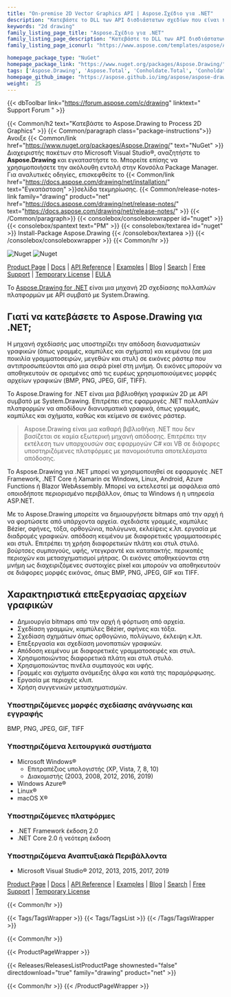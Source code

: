```yaml
---
title: "On-premise 2D Vector Graphics API | Aspose.Σχέδιο για .NET"
description: "Κατεβάστε το DLL των API δισδιάστατων σχεδίων που είναι πανομοιότυπα με το GDI+ για απόδοση και μετατροπή διανυσματικών γραφικών (γραμμές, καμπύλες και σχήματα) καθώς και κείμενο πολλαπλών στυλ εντός των εφαρμογών .NET."
keywords: "2d drawing"
family_listing_page_title: "Aspose.Σχέδιο για .NET"
family_listing_page_description: "Κατεβάστε το DLL των API δισδιάστατων σχεδίων που είναι πανομοιότυπα με το GDI+ για απόδοση και μετατροπή διανυσματικών γραφικών (γραμμές, καμπύλες και σχήματα) καθώς και κείμενο πολλαπλών στυλ εντός των εφαρμογών .NET."
family_listing_page_iconurl: "https://www.aspose.com/templates/aspose/App_Themes/V3/images/drawing/272x272/aspose_drawing-for-net.png"

homepage_package_type: "NuGet"
homepage_package_link: "https://www.nuget.org/packages/Aspose.Drawing/"
tags: ['Aspose.Drawing', 'Aspose.Total', 'Conholdate.Total', 'Conholdate', 'Component', 'Library', 'API', 'On-premise-API', 'Microsoft', '.Net-Core', '.Net-Standard', '.NetCore', '.NetStandard', '.NetStandard2.0', 'Standard', 'C#', 'CSharp', 'ASP.NET', 'macOS', 'Windows', 'Azure', 'Linux', 'BMP', 'PNG', 'JPEG', 'GIF', 'TIFF', 'Rendering', 'Text', 'Font', 'Drawing', 'Brush', 'Gradient', 'Pen', 'Line', 'Curve', 'Shape', 'Ellipses', 'Arcs', 'Polygons', 'Splines', 'Paths', 'Blending', 'Clipping', 'Antialiasing', 'Blazor-WebAssembly', 'Geometries', 'Bitmap', 'Text', '2D', 'Bitmap', 'Graphics', 'cross-platform']
homepage_github_image: "https://aspose.github.io/img/aspose/aspose-drawing.png"
weight:  25
---
```


{{< dbToolbar link="https://forum.aspose.com/c/drawing" linktext=" Support Forum " >}}

{{< Common/h2 text="Κατεβάστε το Aspose.Drawing to Process 2D Graphics"  >}}
{{< Common/paragraph class="package-instructions">}}
Ανοιξε
{{< Common/link href="https://www.nuget.org/packages/Aspose.Drawing/" text="NuGet"  >}}Διαχειριστής πακέτων στο Microsoft Visual Studio®, αναζητήστε το <b>Aspose.Drawing</b> και εγκαταστήστε το. Μπορείτε επίσης να χρησιμοποιήσετε την ακόλουθη εντολή στην Κονσόλα Package Manager. Για αναλυτικές οδηγίες, επισκεφθείτε το
{{< Common/link href="https://docs.aspose.com/drawing/net/installation/" text="Εγκατάσταση"  >}}σελίδα τεκμηρίωσης.
{{< Common/release-notes-link family="drawing" product="net" href="https://docs.aspose.com/drawing/net/release-notes/" text="https://docs.aspose.com/drawing/net/release-notes/"  >}}
{{< /Common/paragraph>}}
{{< consolebox/consoleboxwrapper id="nuget" >}}
       {{< consolebox/spantext text="PM" >}}
       {{< consolebox/textarea id="nuget" >}} Install-Package Aspose.Drawing {{< /consolebox/textarea >}}
{{< /consolebox/consoleboxwrapper >}}
{{< Common/hr >}}

![Nuget](https://img.shields.io/nuget/v/Aspose.Drawing) ![Nuget](https://img.shields.io/nuget/dt/Aspose.Drawing?label=nuget%20downloads)

[Product Page](https://products.aspose.com/drawing/net/) | [Docs](https://docs.aspose.com/drawing/net/) | [API Reference](https://reference.aspose.com/drawing/net/) | [Examples](https://github.com/aspose-drawing/Aspose.Drawing-for-.NET) | [Blog](https://blog.aspose.com/category/drawing/) | [Search](https://search.aspose.com/) | [Free Support](https://forum.aspose.com/c/drawing) | [Temporary License](https://purchase.aspose.com/temporary-license) | [EULA](https://about.aspose.com/legal/eula/)

Το [Aspose.Drawing for .NET](https://products.aspose.com/drawing/net/) είναι μια μηχανή 2D σχεδίασης πολλαπλών πλατφορμών με API συμβατό με System.Drawing.

## Γιατί να κατεβάσετε το Aspose.Drawing για .NET;

Η μηχανή σχεδίασής μας υποστηρίζει την απόδοση διανυσματικών γραφικών (όπως γραμμές, καμπύλες και σχήματα) και κειμένου (σε μια ποικιλία γραμματοσειρών, μεγεθών και στυλ) σε εικόνες ράστερ που αντιπροσωπεύονται από μια σειρά pixel στη μνήμη. Οι εικόνες μπορούν να αποθηκευτούν σε ορισμένες από τις ευρέως χρησιμοποιούμενες μορφές αρχείων γραφικών (BMP, PNG, JPEG, GIF, TIFF).

Το Aspose.Drawing for .NET είναι μια βιβλιοθήκη γραφικών 2D με API συμβατό με System.Drawing. Επιτρέπει στις εφαρμογές .NET πολλαπλών πλατφορμών να αποδίδουν διανυσματικά γραφικά, όπως γραμμές, καμπύλες και σχήματα, καθώς και κείμενο σε εικόνες ράστερ.

>Aspose.Drawing είναι μια καθαρή βιβλιοθήκη .NET που δεν βασίζεται σε καμία εξωτερική μηχανή απόδοσης. Επιτρέπει την εκτέλεση των υπαρχουσών σας εφαρμογών C# και VB σε διάφορες υποστηριζόμενες πλατφόρμες με πανομοιότυπα αποτελέσματα απόδοσης.

Το Aspose.Drawing για .NET μπορεί να χρησιμοποιηθεί σε εφαρμογές .NET Framework, .NET Core ή Xamarin σε Windows, Linux, Android, Azure Functions ή Blazor WebAssembly. Μπορεί να εκτελεστεί με ασφάλεια από οποιοδήποτε περιορισμένο περιβάλλον, όπως τα Windows ή η υπηρεσία ASP.NET.

Με το Aspose.Drawing μπορείτε να δημιουργήσετε bitmaps από την αρχή ή να φορτώσετε από υπάρχοντα αρχεία. σχεδιάστε γραμμές, καμπύλες Bézier, σφήνες, τόξα, ορθογώνια, πολύγωνα, εκλείψεις κ.λπ. εργασία με διαδρομές γραφικών. απόδοση κειμένου με διαφορετικές γραμματοσειρές και στυλ. Επιτρέπει τη χρήση διαφορετικών πλάτη και στυλ στυλό. βούρτσες συμπαγούς, υφής, ντεγκραντέ και καταπακτής. περικοπές περιοχών και μετασχηματισμοί μήτρας. Οι εικόνες αποθηκεύονται στη μνήμη ως διαχειριζόμενες συστοιχίες pixel και μπορούν να αποθηκευτούν σε διάφορες μορφές εικόνας, όπως BMP, PNG, JPEG, GIF και TIFF.

## Χαρακτηριστικά επεξεργασίας αρχείων γραφικών

- Δημιουργία bitmaps από την αρχή ή φόρτωση από αρχεία.
- Σχεδίαση γραμμών, καμπύλες Bézier, σφήνες και τόξα.
- Σχεδίαση σχημάτων όπως ορθογώνιο, πολύγωνο, έκλειψη κ.λπ.
- Επεξεργασία και σχεδίαση μονοπατιών γραφικών.
- Απόδοση κειμένου με διαφορετικές γραμματοσειρές και στυλ.
- Χρησιμοποιώντας διαφορετικά πλάτη και στυλ στυλό.
- Χρησιμοποιώντας πινέλα συμπαγούς και υφής.
- Γραμμές και σχήματα ανάμειξης άλφα και κατά της παραμόρφωσης.
- Εργασία με περιοχές κλιπ.
- Χρήση συγγενικών μετασχηματισμών.

### Υποστηριζόμενες μορφές σχεδίασης ανάγνωσης και εγγραφής

BMP, PNG, JPEG, GIF, TIFF

### Υποστηριζόμενα λειτουργικά συστήματα

- Microsoft Windows®
  - Επιτραπέζιος υπολογιστής (XP, Vista, 7, 8, 10)
  - Διακομιστής (2003, 2008, 2012, 2016, 2019)
- Windows Azure®
- Linux®
- macOS X®

### Υποστηριζόμενες πλατφόρμες

- .NET Framework έκδοση 2.0
- .NET Core 2.0 ή νεότερη έκδοση

### Υποστηριζόμενα Αναπτυξιακά Περιβάλλοντα

- Microsoft Visual Studio® 2012, 2013, 2015, 2017, 2019

[Product Page](https://products.aspose.com/drawing/net/) | [Docs](https://docs.aspose.com/drawing/net/) | [API Reference](https://reference.aspose.com/drawing/net/) | [Examples](https://github.com/aspose-drawing/Aspose.Drawing-for-.NET) | [Blog](https://blog.aspose.com/category/drawing/) | [Search](https://search.aspose.com/) | [Free Support](https://forum.aspose.com/c/drawing) | [Temporary License](https://purchase.aspose.com/temporary-license)

{{< Common/hr >}}

{{< Tags/TagsWrapper >}}
 {{< Tags/TagsList >}}
{{< /Tags/TagsWrapper >}}

{{< Common/hr >}}

{{< ProductPageWrapper >}}
<!-- ReleasesListProductPage-->
   {{< Releases/ReleasesListProductPage shownested="false"  directdownload="true" family="drawing" product="net" >}}
<!-- /ReleasesListProductPage-->
{{< Common/hr >}}
{{< /ProductPageWrapper >}}

